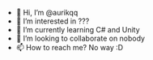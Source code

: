 - 👋 Hi, I’m @aurikqq
- 👀 I’m interested in ???
- 🌱 I’m currently learning C# and Unity
- 💞️ I’m looking to collaborate on nobody
- 📫 How to reach me? No way :D


<!---
aurikqq/aurikqq is a ✨ special ✨ repository because its `README.md` (this file) appears on your GitHub profile.
You can click the Preview link to take a look at your changes.
--->
